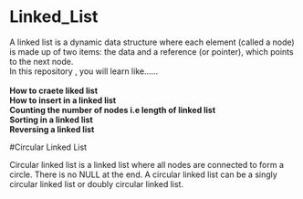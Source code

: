 # Linked_List
A linked list is a dynamic data structure where each element (called a node) is made up of two items: the data and a reference (or pointer), which points to the next node. 
<br/>In this repository , you will learn like......<br/>
<br/>**How to craete liked list
<br/>How to insert in a linked list
<br/>Counting the number of nodes i.e length of linked list
<br/>Sorting in a linked list
<br/>Reversing a linked list**

#Circular Linked List

Circular linked list is a linked list where all nodes are connected to form a circle. There is no NULL at the end. A circular linked list can be a singly circular linked list or doubly circular linked list.



